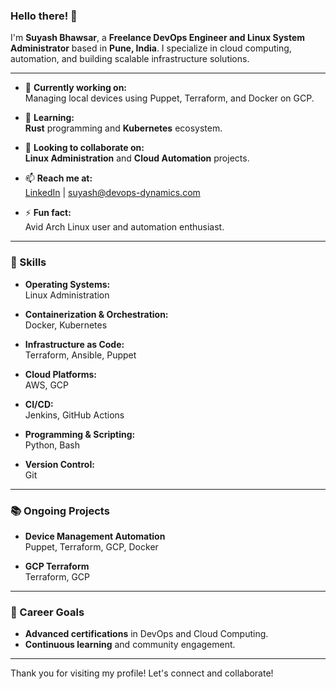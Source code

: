 ### Hello there! 👋

I'm **Suyash Bhawsar**, a **Freelance DevOps Engineer and Linux System Administrator** based in **Pune, India**. I specialize in cloud computing, automation, and building scalable infrastructure solutions.

---

- 🔭 **Currently working on:**  
  Managing local devices using Puppet, Terraform, and Docker on GCP.

- 🌱 **Learning:**  
  **Rust** programming and **Kubernetes** ecosystem.

- 👯 **Looking to collaborate on:**  
  **Linux Administration** and **Cloud Automation** projects.

- 📫 **Reach me at:**  
  [LinkedIn](https://www.linkedin.com/in/suyashbhawsar) | suyash@devops-dynamics.com

- ⚡ **Fun fact:**  
  Avid Arch Linux user and automation enthusiast.

---

### 🔧 Skills

- **Operating Systems:**  
  Linux Administration

- **Containerization & Orchestration:**  
  Docker, Kubernetes

- **Infrastructure as Code:**  
  Terraform, Ansible, Puppet

- **Cloud Platforms:**  
  AWS, GCP

- **CI/CD:**  
  Jenkins, GitHub Actions

- **Programming & Scripting:**  
  Python, Bash

- **Version Control:**  
  Git

---

### 📚 Ongoing Projects

- **Device Management Automation**  
  Puppet, Terraform, GCP, Docker

- **GCP Terraform**  
  Terraform, GCP

---

### 🎯 Career Goals

- **Advanced certifications** in DevOps and Cloud Computing.
- **Continuous learning** and community engagement.

---

Thank you for visiting my profile! Let's connect and collaborate!
